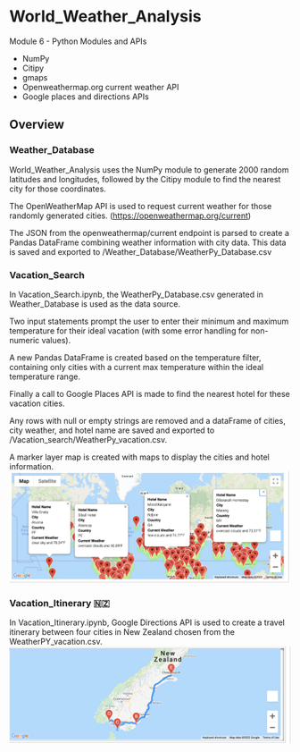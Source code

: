 # World_Weather_Analysis
Module 6 - Python Modules and APIs
- NumPy
- Citipy
- gmaps
- Openweathermap.org current weather API
- Google places and directions APIs
## Overview
### Weather_Database
World_Weather_Analysis uses the NumPy module to generate 2000 random latitudes and longitudes, followed by the Citipy module to find the nearest city for those coordinates.

The OpenWeatherMap API is used to request current weather for those randomly generated cities.   (https://openweathermap.org/current)

The JSON from the openweathermap/current endpoint is parsed to create a Pandas DataFrame combining weather information with city data.  This data is saved and exported to /Weather_Database/WeatherPy_Database.csv

### Vacation_Search
In Vacation_Search.ipynb, the WeatherPy_Database.csv generated in Weather_Database is used as the data source.

Two input statements prompt the user to enter their minimum and maximum temperature for their ideal vacation (with some error handling for non-numeric values).

A new Pandas DataFrame is created based on the temperature filter, containing only cities with a current max temperature within the ideal temperature range.

Finally a call to Google Places API is made to find the nearest hotel for these vacation cities.

Any rows with null or empty strings are removed and a dataFrame of cities, city weather, and hotel name are saved and exported to /Vacation_search/WeatherPy_vacation.csv.   

A marker layer map is created with maps to display the cities and hotel information.
![CityMap](/Vacation_Search/WeatherPy_vacation_map.png)

### Vacation_Itinerary 🇳🇿
In Vacation_Itinerary.ipynb, Google Directions API is used to create a travel itinerary between four cities in New Zealand chosen from the WeatherPY_vacation.csv.
![Itinerary](/Vacation_Itinerary/WeatherPy_travel_map.png)
